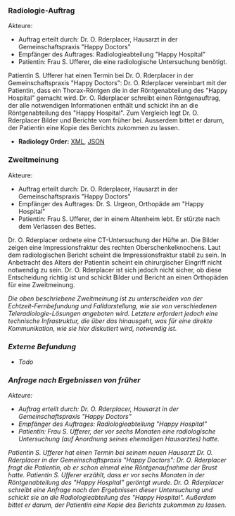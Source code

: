### Radiologie-Auftrag
Akteure:

* Auftrag erteilt durch: Dr. O. Rderplacer, Hausarzt in der Gemeinschaftspraxis "Happy Doctors"
* Empfänger des Auftrages: Radiologieabteilung "Happy Hospital"
* Patientin: Frau S. Ufferer, die eine radiologische Untersuchung benötigt.

Patientin S. Ufferer hat einen Termin bei Dr. O. Rderplacer in der Gemeinschaftspraxis "Happy Doctors": Dr. O. Rderplacer vereinbart mit der Patientin, dass ein Thorax-Röntgen die in der Röntgenabteilung des "Happy Hospital" gemacht wird. Dr. O. Rderplacer schreibt einen Röntgenauftrag, der alle notwendigen Informationen enthält und schickt ihn an die Röntgenabteilung des "Happy Hospital". Zum Vergleich legt Dr. O. Rderplacer Bilder und Berichte vom früher bei. Ausserdem bittet er darum, der Patientin eine Kopie des Berichts zukommen zu lassen.

* **Radiology Order:** [XML](Bundle-DocumentRadiologyOrder.xml.html), [JSON](Bundle-DocumentRadiologyOrder.json.html)

### Zweitmeinung
Akteure:

* Auftrag erteilt durch: Dr. O. Rderplacer, Hausarzt in der Gemeinschaftspraxis "Happy Doctors"
* Empfänger des Auftrages: Dr. S. Urgeon, Orthopäde am "Happy Hospital"
* Patientin: Frau S. Ufferer, der in einem Altenheim lebt. Er stürzte nach dem Verlassen des Bettes.

Dr. O. Rderplacer ordnete eine CT-Untersuchung der Hüfte an. Die Bilder zeigen eine Impressionsfraktur des rechten Oberschenkelknochens. Laut dem radiologischen Bericht scheint die Impressionsfraktur stabil zu sein. In Anbetracht des Alters der Patientin scheint ein chirurgischer Eingriff nicht notwendig zu sein. Dr. O. Rderplacer ist sich jedoch nicht sicher, ob diese Entscheidung richtig ist und schickt Bilder und Bericht an einen Orthopäden für eine Zweitmeinung.

<i>Die oben beschriebene Zweitmeinung ist zu unterscheiden von der Echtzeit-Fernbefundung und Falldarstellung, wie sie von verschiedenen Teleradiologie-Lösungen angeboten wird. Letztere erfordert jedoch eine technische Infrastruktur, die über das hinausgeht, was für eine direkte Kommunikation, wie sie hier diskutiert wird, notwendig ist. <i>

### Externe Befundung
- Todo



### Anfrage nach Ergebnissen von früher
Akteure:

* Auftrag erteilt durch: Dr. O. Rderplacer, Hausarzt in der Gemeinschaftspraxis "Happy Doctors"
* Empfänger des Auftrages: Radiologieabteilung "Happy Hospital"
* Patientin: Frau S. Ufferer, der vor sechs Monaten eine radiologische Untersuchung (auf Anordnung seines ehemaligen Hausarztes) hatte.

Patientin S. Ufferer hat einen Termin bei seinem neuen Hausarzt Dr. O. Rderplacer in der Gemeinschaftspraxis "Happy Doctors": Dr. O. Rderplacer fragt die Patientin, ob er schon einmal eine Röntgenaufnahme der Brust hatte. Patientin S. Ufferer erzählt, dass er vor sechs Monaten in der Röntgenabteilung des "Happy Hospital" geröntgt wurde. Dr. O. Rderplacer schreibt eine Anfrage nach den Ergebnissen dieser Untersuchung und schickt sie an die Radiologieabteilung des "Happy Hospital". Außerdem bittet er darum, der Patientin eine Kopie des Berichts zukommen zu lassen.